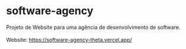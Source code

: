 # software-agency
Projeto de Website para uma agência de desenvolvimento de software. <br><br>
Website: https://software-agency-theta.vercel.app/
